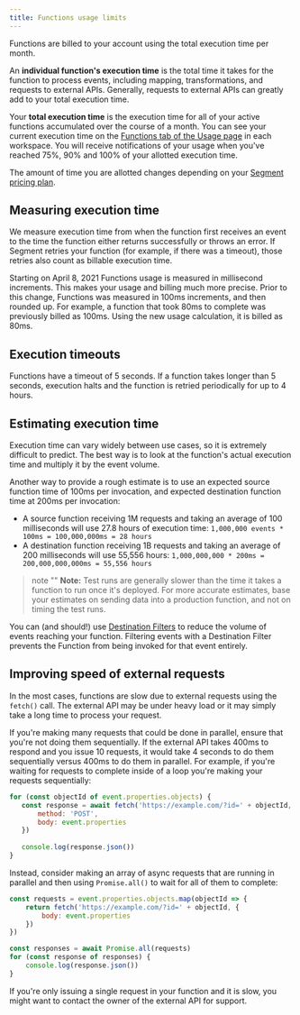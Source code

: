 ```yaml
---
title: Functions usage limits
---
```


Functions are billed to your account using the total execution time per month.

An **individual function's execution time** is the total time it takes for the function to process events, including mapping, transformations, and requests to external APIs. Generally, requests to external APIs can greatly add to your total execution time.

Your **total execution time** is the execution time for all of your active functions accumulated over the course of a month. You can see your current execution time on the [Functions tab of the Usage page](https://app.segment.com/goto-my-workspace/settings/usage?metric=functions&period=current) in each workspace. You will receive notifications of your usage when you've reached 75%, 90% and 100% of your allotted execution time.

The amount of time you are allotted changes depending on your [Segment pricing plan](http://segment.com/pricing).

## Measuring execution time

We measure execution time from when the function first receives an event to the time the function either returns successfully or throws an error. If Segment retries your function (for example, if there was a timeout), those retries also count as billable execution time.

Starting on April 8, 2021 Functions usage is measured in millisecond increments. This makes your usage and billing much more precise. Prior to this change, Functions was measured in 100ms increments, and then rounded up. For example, a function that took 80ms to complete was previously billed as 100ms. Using the new usage calculation, it is billed as 80ms. 

## Execution timeouts

Functions have a timeout of 5 seconds. If a function takes longer than 5 seconds, execution halts and the function is retried periodically for up to 4 hours.



## Estimating execution time

Execution time can vary widely between use cases, so it is extremely difficult to predict. The best way is to look at the function's actual execution time and multiply it by the event volume.

Another way to provide a rough estimate is to use an expected source function time of 100ms per invocation, and expected destination function time at 200ms per invocation:

- A source function receiving 1M requests and taking an average of 100 milliseconds will use 27.8 hours of execution time: `1,000,000 events * 100ms = 100,000,000ms = 28 hours`
- A destination function receiving 1B requests and taking an average of 200 milliseconds will use 55,556 hours: `1,000,000,000 * 200ms = 200,000,000,000ms = 55,556 hours`

> note ""
> **Note:** Test runs are generally slower than the time it takes a function to run once it's deployed. For more accurate estimates, base your estimates on sending data into a production function, and not on timing the test runs.

You can (and should!) use [Destination Filters](/docs/connections/destinations/destination-filters/) to reduce the volume of events reaching your function. Filtering events with a Destination Filter prevents the Function from being invoked for that event entirely.

## Improving speed of external requests

In the most cases, functions are slow due to external requests using the `fetch()` call. The external API may be under heavy load or it may simply take a long time to process your request.

If you're making many requests that could be done in parallel, ensure that you're not doing them sequentially. If the external API takes 400ms to respond and you issue 10 requests, it would take 4 seconds to do them sequentially versus 400ms to do them in parallel. For example, if you're waiting for requests to complete inside of a loop you're making your requests sequentially:

```js
for (const objectId of event.properties.objects) {
   const response = await fetch('https://example.com/?id=' + objectId, {
       method: 'POST',
       body: event.properties
   })
   
   console.log(response.json())
}
```

Instead, consider making an array of async requests that are running in parallel and then using `Promise.all()` to wait for all of them to complete:

```js
const requests = event.properties.objects.map(objectId => {
    return fetch('https://example.com/?id=' + objectId, {
        body: event.properties
    })
})

const responses = await Promise.all(requests)
for (const response of responses) {
    console.log(response.json())
}
```

If you're only issuing a single request in your function and it is slow, you might want to contact the owner of the external API for support.
